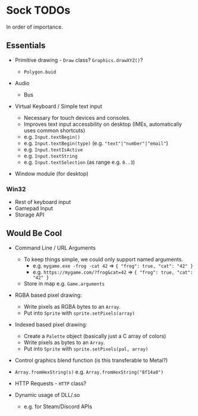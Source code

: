 
# Sock TODOs

In order of importance.

## Essentials

* Primitive drawing - `Draw` class? `Graphics.drawXYZ()`?
  * `Polygon.buid`

* Audio
	* Bus

* Virtual Keyboard / Simple text input
	* Necessary for touch devices and consoles.
	* Improves text input accessbility on desktop (IMEs, automatically uses common shortcuts)
	* e.g. `Input.textBegin()`
	* e.g. `Input.textBegin(type)` (e.g. `"text"|"number"|"email"`)
	* e.g. `Input.textIsActive`
	* e.g. `Input.textString`
	* e.g. `Input.textSelection` (as range e.g. `0..3`)

* Window module (for desktop)

### Win32

* Rest of keyboard input
* Gamepad Input
* Storage API


## Would Be Cool

* Command Line / URL Arguments
	* To keep things simple, we could only support named arguments.
		* e.g. `mygame.exe -frog -cat 42` => `{ "frog": true, "cat": "42" }`
		* e.g. `https://mygame.com/?frog&cat=42` => `{ "frog": true, "cat": "42" }`
	* Store in map e.g. `Game.arguments`

* RGBA based pixel drawing:
	* Write pixels as RGBA bytes to an `Array`.
	* Put into `Sprite` with `sprite.setPixels(array)`

* Indexed based pixel drawing:
	* Create a `Palette` object (basically just a C array of colors)
	* Write pixels as bytes to an `Array`.
	* Put into `Sprite` with `sprite.setPixels(pal, array)`

* Control graphics blend function (is this transferable to Metal?)

* `Array.fromHexString(s)` e.g. `Array.fromHexString("8f14a0")`

* HTTP Requests - `HTTP` class?

* Dynamic usage of DLL/.so
	* e.g. for Steam/Discord APIs
